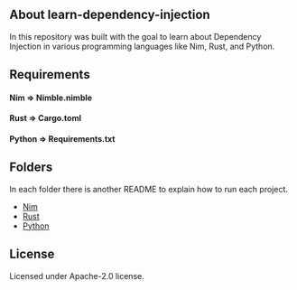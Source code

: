 ## About learn-dependency-injection

In this repository was built with the goal to learn about Dependency Injection in various programming languages like Nim, Rust, and Python.


## Requirements

#### Nim => Nimble.nimble

#### Rust => Cargo.toml

#### Python => Requirements.txt


## Folders

In each folder there is another README to explain how to run  each project.

- [Nim](https://github.com/epilif3sotnas/learn-dependency-injection/tree/main/nim)
- [Rust](https://github.com/epilif3sotnas/learn-dependency-injection/tree/main/rust)
- [Python](https://github.com/epilif3sotnas/learn-dependency-injection/tree/main/python)


## License

Licensed under Apache-2.0 license.